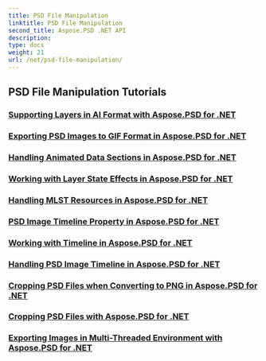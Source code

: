```yaml
---
title: PSD File Manipulation
linktitle: PSD File Manipulation
second_title: Aspose.PSD .NET API
description: 
type: docs
weight: 21
url: /net/psd-file-manipulation/
---
```


## PSD File Manipulation Tutorials
### [Supporting Layers in AI Format with Aspose.PSD for .NET](./support-layers-ai-format/)
### [Exporting PSD Images to GIF Format in Aspose.PSD for .NET](./export-psd-to-gif/)
### [Handling Animated Data Sections in Aspose.PSD for .NET](./animated-data-sections/)
### [Working with Layer State Effects in Aspose.PSD for .NET](./layer-state-effects/)
### [Handling MLST Resources in Aspose.PSD for .NET](./mlst-resources/)
### [PSD Image Timeline Property in Aspose.PSD for .NET](./psd-image-timeline-property/)
### [Working with Timeline in Aspose.PSD for .NET](./timeline/)
### [Handling PSD Image Timeline in Aspose.PSD for .NET](./psd-image-timeline/)
### [Cropping PSD Files when Converting to PNG in Aspose.PSD for .NET](./crop-psd-conversion-png/)
### [Cropping PSD Files with Aspose.PSD for .NET](./crop-psd-file/)
### [Exporting Images in Multi-Threaded Environment with Aspose.PSD for .NET](./export-images-multi-thread/)